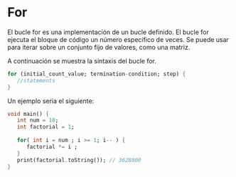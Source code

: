# For

El bucle for es una implementación de un bucle definido. El bucle for ejecuta el bloque de código un número específico de veces. Se puede usar para iterar sobre un conjunto fijo de valores, como una matriz.

A continuación se muestra la sintaxis del bucle for.

```dart
for (initial_count_value; termination-condition; step) { 
   //statements 
}   
```

Un ejemplo seria el siguiente:

```dart
void main() { 
   int num = 10; 
   int factorial = 1; 
   
   for( int i = num ; i >= 1; i-- ) { 
      factorial *= i ; 
   } 
   print(factorial.toString()); // 3628800
}
```